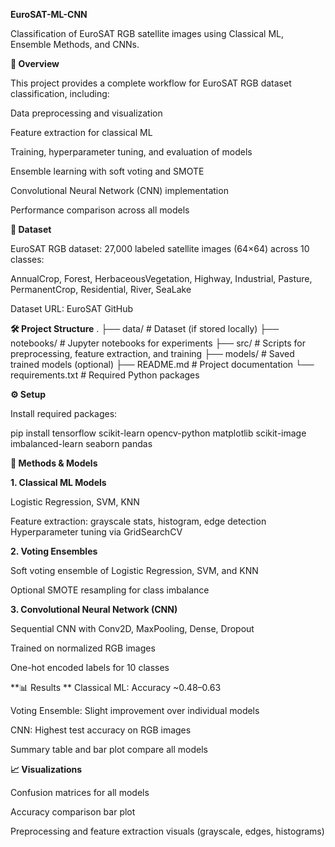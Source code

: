 **EuroSAT-ML-CNN**

Classification of EuroSAT RGB satellite images using Classical ML, Ensemble Methods, and CNNs.

**📌 Overview**

This project provides a complete workflow for EuroSAT RGB dataset classification, including:

Data preprocessing and visualization

Feature extraction for classical ML

Training, hyperparameter tuning, and evaluation of models

Ensemble learning with soft voting and SMOTE

Convolutional Neural Network (CNN) implementation

Performance comparison across all models

**📂 Dataset**

EuroSAT RGB dataset: 27,000 labeled satellite images (64×64) across 10 classes:

AnnualCrop, Forest, HerbaceousVegetation, Highway, Industrial, Pasture, PermanentCrop, Residential, River, SeaLake

Dataset URL: EuroSAT GitHub

**🛠 Project Structure**
.
├── data/               # Dataset (if stored locally)
├── notebooks/          # Jupyter notebooks for experiments
├── src/                # Scripts for preprocessing, feature extraction, and training
├── models/             # Saved trained models (optional)
├── README.md           # Project documentation
└── requirements.txt    # Required Python packages

**⚙️ Setup**

Install required packages:

pip install tensorflow scikit-learn opencv-python matplotlib scikit-image imbalanced-learn seaborn pandas

**🔹 Methods & Models**

**1. Classical ML Models**

Logistic Regression, SVM, KNN

Feature extraction: grayscale stats, histogram, edge detection
Hyperparameter tuning via GridSearchCV

****2. Voting Ensembles****

Soft voting ensemble of Logistic Regression, SVM, and KNN

Optional SMOTE resampling for class imbalance

**3. Convolutional Neural Network (CNN)**

Sequential CNN with Conv2D, MaxPooling, Dense, Dropout

Trained on normalized RGB images

One-hot encoded labels for 10 classes

**📊 Results
**
Classical ML: Accuracy ~0.48–0.63

Voting Ensemble: Slight improvement over individual models

CNN: Highest test accuracy on RGB images

Summary table and bar plot compare all models

**📈 Visualizations**

Confusion matrices for all models

Accuracy comparison bar plot

Preprocessing and feature extraction visuals (grayscale, edges, histograms)

